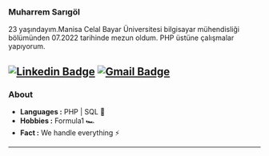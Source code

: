 ### Muharrem Sarıgöl 

<p> 23 yaşındayım.Manisa Celal Bayar Üniversitesi bilgisayar mühendisliği bölümünden 07.2022 tarihinde mezun oldum. PHP üstüne çalışmalar yapıyorum.</p>

[![Linkedin Badge](https://img.shields.io/badge/-Muharrem_Sarıgöl-blue?style=flat-square&logo=Linkedin&logoColor=white&link=https://www.linkedin.com/in/muharremsarigol/)](https://www.linkedin.com/in/muharremsarigol/) [![Gmail Badge](https://img.shields.io/badge/-sarigolmuharrem@gmail.com-c14438?style=flat-square&logo=Gmail&logoColor=white&link=mailto:sarigolmuharrem@gmail.com)](mailto:sarigolmuharrem@gmail.com)
---------------------------------------------------------------------------------------------------------------------------------------------------------------------------------
### About
	
-  **Languages :** PHP | SQL 📝
-  **Hobbies :** Formula1 🏎️
-  **Fact :** We handle everything ⚡

---------------------------------------------------------------------------------------------------------------------------------------------------------------------------------
